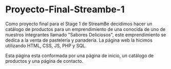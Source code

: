 # Proyecto-Final-Streambe-1

Como proyecto final para el Stage 1 de StreamBe decidimos hacer un catálogo de productos para un emprendimiento de una conocida de uno de nuestros integrantes llamado "Sabores Deliciosos", este emprendimiento se dedica a la venta de pastelería y panadería. La página web la hicimos utilizando HTML, CSS, JS, PHP y SQL.

Esta página esta conformada por una página de inicio, un catálogo de productos y una página de contacto.  
